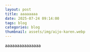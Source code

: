 ```yaml
---
layout: post
title: aaaaaaaa
date: 2025-07-24 09:14:00
tags: blog
categories: blog
thumbnail: assets/img/aijo-karen.webp
---
```


aaaaaaaaaaaaaaa
